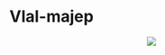 # Vlal-majep
<p align="center">  <img src="https://capsule-render.vercel.app/api?text=Hey Everyone!🕹️&animation=fadeIn&type=waving&color=gradient&height=100"/></p>
